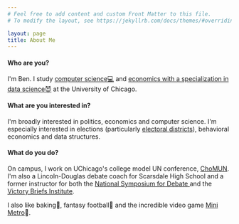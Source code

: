 ```yaml
---
# Feel free to add content and custom Front Matter to this file.
# To modify the layout, see https://jekyllrb.com/docs/themes/#overriding-theme-defaults

layout: page
title: About Me
---
```

<h4>Who are you? </h4>
I'm Ben. I study <a href="https://computerscience.uchicago.edu/">computer science&#128187;</a> and <a href="https://economics.uchicago.edu/content/ba-economics-specialization-data-science">economics with a specialization in data science&#128520;</a> at the University of Chicago.

<h4>What are you interested in? </h4>
I'm broadly interested in politics, economics and computer science. I'm especially interested in elections (particularly <a href="https://davesredistricting.org/">electoral districts</a>), behavioral economics and data structures. 

<h4>What do you do? </h4>
On campus, I work on UChicago's college model UN conference, <a href="https://www.chomun.org/">ChoMUN</a>. I'm also a Lincoln-Douglas debate coach for Scarsdale High School and a former instructor for both the <a href="https://www.nationalsymposiumfordebate.com/">National Symposium for Debate </a> and the <a href="https://www.vbidebate.com/">Victory Briefs Institute</a>.

I also like baking&#127838;, fantasy football&#127944; and the incredible video game <a href="https://dinopoloclub.com/games/mini-metro/"> Mini Metro</a>&#128646;.